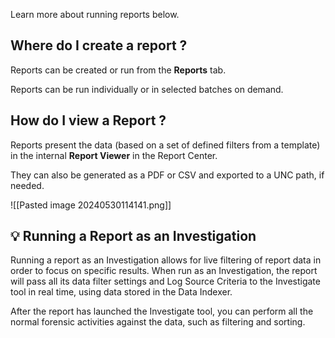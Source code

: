 Learn more about running reports below.


## Where do I create a report ?
Reports can be created or run from the **Reports** tab. 

Reports can be run individually or in selected batches on demand.



## How do I view a Report ?
Reports present the data (based on a set of defined filters from a template) in the internal **Report Viewer** in the Report Center.

They can also be generated as a PDF or CSV and exported to a UNC path, if needed.



![[Pasted image 20240530114141.png]]



## 💡 Running a Report as an Investigation

Running a report as an Investigation allows for live filtering of report data in order to focus on specific results. When run as an Investigation, the report will pass all its data filter settings and Log Source Criteria to the Investigate tool in real time, using data stored in the Data Indexer.

After the report has launched the Investigate tool, you can perform all the normal forensic activities against the data, such as filtering and sorting.


